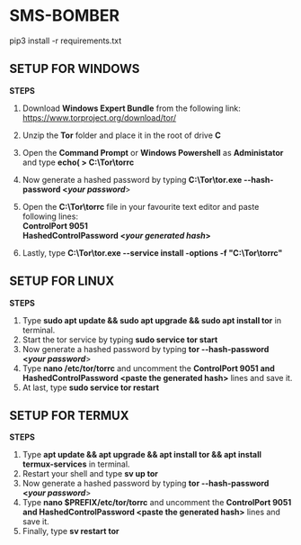 # SMS-BOMBER
pip3 install -r requirements.txt

<h2>SETUP FOR WINDOWS</h2>

<b> STEPS</b></br>
1. Download <b>Windows Expert Bundle</b> from the following link:<br/>
https://www.torproject.org/download/tor/
2. Unzip the <b>Tor</b> folder and place it in the root of drive <b>C</b>
3. Open the <b>Command Prompt</b> or <b>Windows Powershell</b> as <b>Administator</b> and type <b>echo( > C:\Tor\torrc</b>
4. Now generate a hashed password by typing <b>C:\Tor\tor.exe --hash-password <<i>your password</i></b>>
5. Open the <b>C:\Tor\torrc</b> file in your favourite text editor and paste following lines:<br/> <b>ControlPort 9051</b><br/><b>HashedControlPassword <<i>your generated hash</i>></b>
  
6. Lastly, type <b>C:\Tor\tor.exe --service install -options -f "C:\Tor\torrc"</b>

<h2>SETUP FOR LINUX</h2>

<b> STEPS</b></br>
1. Type <b>sudo apt update && sudo apt upgrade && sudo apt install tor</b> in terminal.
2. Start the tor service by typing <b>sudo service tor start</b>
3. Now generate a hashed password by typing <b>tor --hash-password <<i>your password</i></b>>
4. Type <b>nano /etc/tor/torrc</b> and uncomment the <b>ControlPort 9051 and HashedControlPassword <<span>paste the generated hash></span></b> lines and save it.
5. At last, type <b>sudo service tor restart</b>

<h2>SETUP FOR TERMUX</h2>

<b> STEPS</b></br>
1. Type <b>apt update && apt upgrade && apt install tor && apt install termux-services</b> in terminal.
3. Restart your shell and type <b>sv up tor</b>
4. Now generate a hashed password by typing <b>tor --hash-password <<i>your password</i></b>>
5. Type <b>nano $PREFIX/etc/tor/torrc</b> and uncomment the <b>ControlPort 9051 and HashedControlPassword <<span>paste the generated hash></span></b> lines and save it.
6. Finally, type <b>sv restart tor</b>
